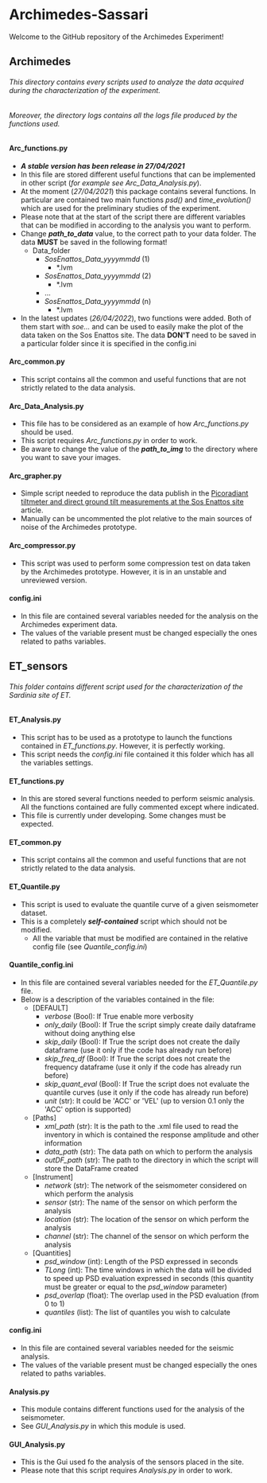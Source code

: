 # Archimedes-Sassari

Welcome to the GitHub repository of the Archimedes Experiment!

## Archimedes

###### This directory contains every scripts used to analyze the data acquired during the characterization of the experiment.

###### Moreover, the directory logs contains all the logs file produced by the functions used.

#### Arc_functions.py

* ___A stable version has been release in 27/04/2021___
* In this file are stored different useful functions that can be implemented in other script (_for example see
  Arc_Data_Analysis.py_).
* At the moment (_27/04/2021_) this package contains several functions. In particular are contained two main functions
  _psd()_ and  _time_evolution()_ which are used for the preliminary studies of the experiment.
* Please note that at the start of the script there are different variables that can be modified in according to the
  analysis you want to perform.
* Change ___path_to_data___ value, to the correct path to your data folder. The data __MUST__ be saved in the following
  format!
    * Data_folder
        * _SosEnattos_Data_yyyymmdd_ (1)
            * *.lvm
        * _SosEnattos_Data_yyyymmdd_ (2)
            * *.lvm
        * ...
        * _SosEnattos_Data_yyyymmdd_ (n)
            * *.lvm
* In the latest updates (_26/04/2022_), two functions were added. Both of them start with _soe..._  and can be used to
  easily make the plot of the data taken on the Sos Enattos site. The data __DON'T__ need to be saved in a particular
  folder since it is specified in the config.ini

#### Arc_common.py

* This script contains all the common and useful functions that are not strictly related to the data analysis.

#### Arc_Data_Analysis.py

* This file has to be considered as an example of how _Arc_functions.py_ should be used.
* This script requires _Arc_functions.py_ in order to work.
* Be aware to change the value of the ___path_to_img___ to the directory where you want to save your images.

#### Arc_grapher.py

* Simple script needed to reproduce the data publish in
  the [Picoradiant tiltmeter and direct ground tilt measurements at the Sos Enattos site](https://link.springer.com/article/10.1140/epjp/s13360-021-01993-w)
  article.
* Manually can be uncommented the plot relative to the main sources of noise of the Archimedes prototype.

#### Arc_compressor.py

* This script was used to perform some compression test on data taken by the Archimedes prototype. However, it is in an
  unstable and unreviewed version.

#### config.ini

* In this file are contained several variables needed for the analysis on the Archimedes experiment data.
* The values of the variable present must be changed especially the ones related to paths variables.

## ET_sensors

###### This folder contains different script used for the characterization of the Sardinia site of ET.

#### ET_Analysis.py

* This script has to be used as a prototype to launch the functions contained in _ET_functions.py_. However, it is
  perfectly working.
* This script needs the _config.ini_ file contained it this folder which has all the variables settings.

#### ET_functions.py

* In this are stored several functions needed to perform seismic analysis. All the functions contained are fully
  commented except where indicated.
* This file is currently under developing. Some changes must be expected.

#### ET_common.py

* This script contains all the common and useful functions that are not strictly related to the data analysis.

#### ET_Quantile.py

* This script is used to evaluate the quantile curve of a given seismometer dataset.
* This is a completely ___self-contained___ script which should not be modified.
    * All the variable that must be modified are contained in the relative config file (see _Quantile_config.ini_)

#### Quantile_config.ini

* In this file are contained several variables needed for the _ET_Quantile.py_ file.
* Below is a description of the variables contained in the file:
    * [DEFAULT]
        * _verbose_ (Bool):  If True enable more verbosity
        * _only_daily_ (Bool): If True the script simply create daily dataframe without doing anything else
        * _skip_daily_ (Bool): If True the script does not create the daily dataframe (use it only if the code has
          already run before)
        * _skip_freq_df_ (Bool): If True the script does not create the frequency dataframe (use it only if the code has
          already run before)
        * _skip_quant_eval_ (Bool): If True the script does not evaluate the quantile curves (use it only if the code has
          already run before)
        * _unit_ (str): It could be 'ACC' or 'VEL' (up to version 0.1 only the 'ACC' option is supported)
    * [Paths]
        * _xml_path_ (str): It is the path to the .xml file used to read the inventory in which is contained the
          response amplitude and other information
        * _data_path_ (str): The data path on which to perform the analysis
        * _outDF_path_ (str): The path to the directory in which the script will store the DataFrame created
    * [Instrument]
        * _network_ (str): The network of the seismometer considered on which perform the analysis
        * _sensor_ (str): The name of the sensor on which perform the analysis
        * _location_ (str): The location of the sensor on which perform the analysis
        * _channel_ (str): The channel of the sensor on which perform the analysis
    * [Quantities]
        * _psd_window_ (int): Length of the PSD expressed in seconds
        * _TLong_ (int): The time windows in which the data will be divided to speed up PSD evaluation expressed in
          seconds (this quantity must be greater or equal to the _psd_window_ parameter)
        * _psd_overlap_ (float): The overlap used in the PSD evaluation (from 0 to 1)
        * _quantiles_ (list): The list of quantiles you wish to calculate

#### config.ini

* In this file are contained several variables needed for the seismic analysis.
* The values of the variable present must be changed especially the ones related to paths variables.

#### Analysis.py

* This module contains different functions used for the analysis of the seismometer.
* See _GUI_Analysis.py_ in which this module is used.

#### GUI_Analysis.py

* This is the Gui used fo the analysis of the sensors placed in the site.
* Please note that this script requires _Analysis.py_ in order to work.





